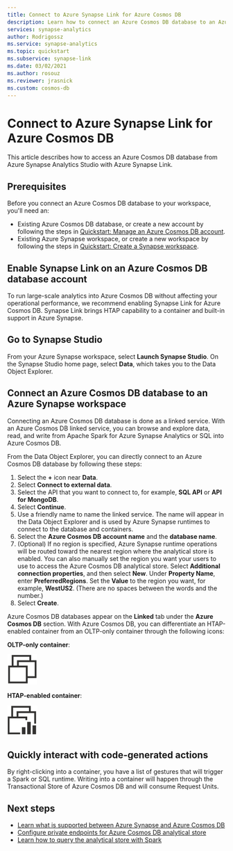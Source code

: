 ```yaml
---
title: Connect to Azure Synapse Link for Azure Cosmos DB
description: Learn how to connect an Azure Cosmos DB database to an Azure Synapse workspace with Azure Synapse Link.
services: synapse-analytics 
author: Rodrigossz
ms.service: synapse-analytics 
ms.topic: quickstart
ms.subservice: synapse-link
ms.date: 03/02/2021
ms.author: rosouz
ms.reviewer: jrasnick
ms.custom: cosmos-db
---
```


# Connect to Azure Synapse Link for Azure Cosmos DB

This article describes how to access an Azure Cosmos DB database from Azure Synapse Analytics Studio with Azure Synapse Link.

## Prerequisites

Before you connect an Azure Cosmos DB database to your workspace, you'll need an:

* Existing Azure Cosmos DB database, or create a new account by following the steps in [Quickstart: Manage an Azure Cosmos DB account](../../cosmos-db/how-to-manage-database-account.md).
* Existing Azure Synapse workspace, or create a new workspace by following the steps in [Quickstart: Create a Synapse workspace](../quickstart-create-workspace.md).

## Enable Synapse Link on an Azure Cosmos DB database account

To run large-scale analytics into Azure Cosmos DB without affecting your operational performance, we recommend enabling Synapse Link for Azure Cosmos DB. Synapse Link brings HTAP capability to a container and built-in support in Azure Synapse.

## Go to Synapse Studio

From your Azure Synapse workspace, select **Launch Synapse Studio**. On the Synapse Studio home page, select **Data**, which takes you to the Data Object Explorer.

## Connect an Azure Cosmos DB database to an Azure Synapse workspace

Connecting an Azure Cosmos DB database is done as a linked service. With an Azure Cosmos DB linked service, you can browse and explore data, read, and write from Apache Spark for Azure Synapse Analytics or SQL into Azure Cosmos DB.

From the Data Object Explorer, you can directly connect to an Azure Cosmos DB database by following these steps:

1. Select the **+** icon near **Data**.
1. Select **Connect to external data**.
1. Select the API that you want to connect to, for example, **SQL API** or **API for MongoDB**.
1. Select **Continue**.
1. Use a friendly name to name the linked service. The name will appear in the Data Object Explorer and is used by Azure Synapse runtimes to connect to the database and containers.
1. Select the **Azure Cosmos DB account name** and the **database name**.
1. (Optional) If no region is specified, Azure Synapse runtime operations will be routed toward the nearest region where the analytical store is enabled. You can also manually set the region you want your users to use to access the Azure Cosmos DB analytical store. Select **Additional connection properties**, and then select **New**. Under **Property Name**, enter **PreferredRegions**. Set the **Value** to the region you want, for example, **WestUS2**. (There are no spaces between the words and the number.)
1. Select **Create**.

Azure Cosmos DB databases appear on the **Linked** tab under the **Azure Cosmos DB** section. With Azure Cosmos DB, you can differentiate an HTAP-enabled container from an OLTP-only container through the following icons:

**OLTP-only container**:

![Visualization that shows the OLTP container icon.](../media/quickstart-connect-synapse-link-cosmosdb/oltp-container.png)

**HTAP-enabled container**:

![Visualization that shows the HTAP container icon.](../media/quickstart-connect-synapse-link-cosmosdb/htap-container.png)

## Quickly interact with code-generated actions

By right-clicking into a container, you have a list of gestures that will trigger a Spark or SQL runtime. Writing into a container will happen through the Transactional Store of Azure Cosmos DB and will consume Request Units.  

## Next steps

* [Learn what is supported between Azure Synapse and Azure Cosmos DB](./concept-synapse-link-cosmos-db-support.md)
* [Configure private endpoints for Azure Cosmos DB analytical store](../../cosmos-db/analytical-store-private-endpoints.md)
* [Learn how to query the analytical store with Spark](./how-to-query-analytical-store-spark.md)
